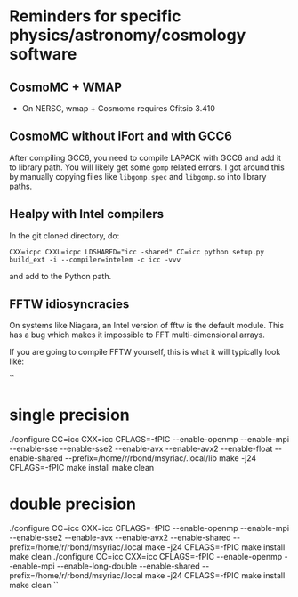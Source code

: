 # Reminders for specific physics/astronomy/cosmology software


## CosmoMC + WMAP

- On NERSC, wmap + Cosmomc requires Cfitsio 3.410

## CosmoMC without iFort and with GCC6

After compiling GCC6, you need to compile LAPACK with GCC6 and add it to library path. You will likely get some `gomp` related errors. I got around this by manually copying files like `libgomp.spec` and `libgomp.so` into library paths.

## Healpy with Intel compilers

In the git cloned directory, do:

``
CXX=icpc CXXL=icpc LDSHARED="icc -shared" CC=icc python setup.py build_ext -i --compiler=intelem -c icc -vvv
``

and add to the Python path.

## FFTW idiosyncracies

On systems like Niagara, an Intel version of fftw is the default module. This has a bug which makes it impossible to FFT multi-dimensional arrays.

If you are going to compile FFTW yourself, this is what it will typically look like:

``
# single precision
./configure CC=icc CXX=icc CFLAGS=-fPIC --enable-openmp --enable-mpi --enable-sse --enable-sse2 --enable-avx --enable-avx2 --enable-float --enable-shared --prefix=/home/r/rbond/msyriac/.local/lib
make -j24 CFLAGS=-fPIC
make install
make clean
# double precision
./configure CC=icc CXX=icc CFLAGS=-fPIC --enable-openmp --enable-mpi --enable-sse2 --enable-avx --enable-avx2 --enable-shared --prefix=/home/r/rbond/msyriac/.local
make -j24 CFLAGS=-fPIC
make install
make clean
./configure CC=icc CXX=icc CFLAGS=-fPIC --enable-openmp --enable-mpi --enable-long-double --enable-shared --prefix=/home/r/rbond/msyriac/.local
make -j24 CFLAGS=-fPIC
make install
make clean
``

